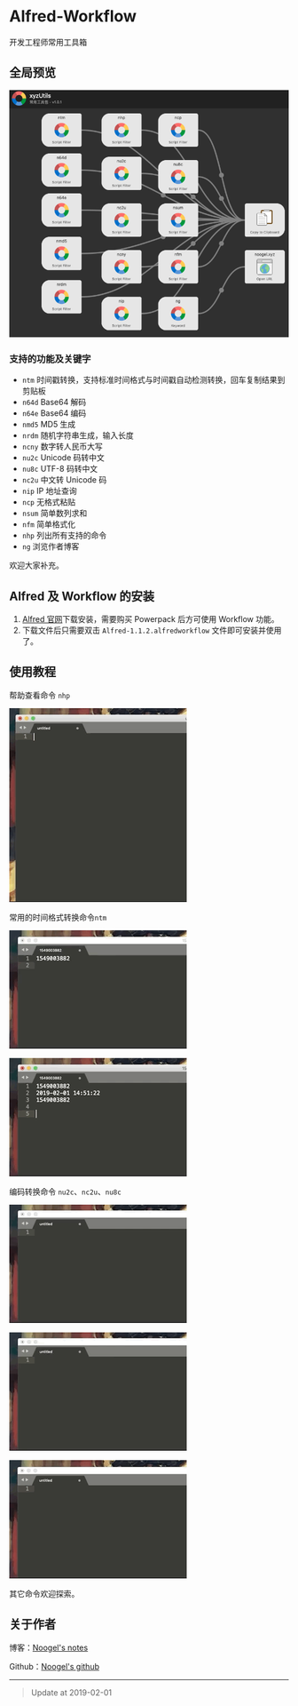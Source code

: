 # Alfred-Workflow

开发工程师常用工具箱


## 全局预览

![1](assets/3971549001331.jpg)


### 支持的功能及关键字

* `ntm` 时间戳转换，支持标准时间格式与时间戳自动检测转换，回车复制结果到剪贴板
* `n64d` Base64 解码
* `n64e` Base64 编码
* `nmd5` MD5 生成
* `nrdm` 随机字符串生成，输入长度
* `ncny` 数字转人民币大写
* `nu2c` Unicode 码转中文
* `nu8c` UTF-8 码转中文
* `nc2u` 中文转 Unicode 码
* `nip` IP 地址查询
* `ncp` 无格式粘贴
* `nsum` 简单数列求和
* `nfm` 简单格式化
* `nhp` 列出所有支持的命令
* `ng` 浏览作者博客

欢迎大家补充。

## Alfred 及 Workflow 的安装

1. [Alfred 官网](https://www.alfredapp.com/)下载安装，需要购买 Powerpack 后方可使用 Workflow 功能。
2. 下载文件后只需要双击 `Alfred-1.1.2.alfredworkflow` 文件即可安装并使用了。

## 使用教程

帮助查看命令 `nhp`

![nhp320](assets/nhp320.gif)


常用的时间格式转换命令`ntm`

![ntm01_320](assets/ntm01_320.gif)

![ntm02_320](assets/ntm02_320.gif)

编码转换命令 `nu2c`、`nc2u`、`nu8c`

![nu2c320](assets/nu2c320.gif)

![nc2u320](assets/nc2u320.gif)

![nu8c320](assets/nu8c320.gif)

其它命令欢迎探索。



## 关于作者

博客：[Noogel's notes](http://noogel.xyz)

Github：[Noogel's github](https://github.com/noogel)


---

> Update at 2019-02-01